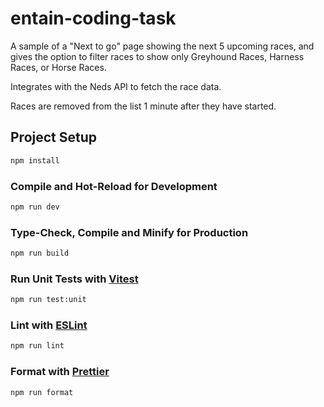 # entain-coding-task

A sample of a "Next to go" page showing the next 5 upcoming races, and gives the option to filter races to show only Greyhound Races, Harness Races, or Horse Races.

Integrates with the Neds API to fetch the race data.

Races are removed from the list 1 minute after they have started.

## Project Setup

```sh
npm install
```

### Compile and Hot-Reload for Development

```sh
npm run dev
```

### Type-Check, Compile and Minify for Production

```sh
npm run build
```

### Run Unit Tests with [Vitest](https://vitest.dev/)

```sh
npm run test:unit
```

### Lint with [ESLint](https://eslint.org/)

```sh
npm run lint
```

### Format with [Prettier](https://prettier.io/)

```sh
npm run format
```